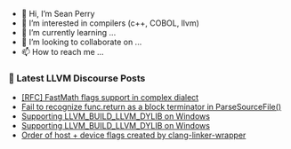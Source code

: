 - 👋 Hi, I’m Sean Perry
- 👀 I’m interested in compilers (c++, COBOL, llvm)
- 🌱 I’m currently learning ...
- 💞️ I’m looking to collaborate on ...
- 📫 How to reach me ...

<!---
s66perry/s66perry is a ✨ special ✨ repository because its `README.md` (this file) appears on your GitHub profile.
You can click the Preview link to take a look at your changes.
--->
### 📕 Latest LLVM Discourse Posts

<!-- DISCOURSE-LLVM:START -->
- [[RFC] FastMath flags support in complex dialect](https://discourse.llvm.org/t/rfc-fastmath-flags-support-in-complex-dialect/71981#post_3)
- [Fail to recognize func.return as a block terminator in ParseSourceFile&lpar;&rpar;](https://discourse.llvm.org/t/fail-to-recognize-func-return-as-a-block-terminator-in-parsesourcefile/72350#post_3)
- [Supporting LLVM_BUILD_LLVM_DYLIB on Windows](https://discourse.llvm.org/t/supporting-llvm-build-llvm-dylib-on-windows/58891?page=2#post_24)
- [Supporting LLVM_BUILD_LLVM_DYLIB on Windows](https://discourse.llvm.org/t/supporting-llvm-build-llvm-dylib-on-windows/58891?page=2#post_23)
- [Order of host + device flags created by clang-linker-wrapper](https://discourse.llvm.org/t/order-of-host-device-flags-created-by-clang-linker-wrapper/72262#post_6)
<!-- DISCOURSE-LLVM:END -->
